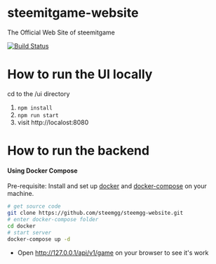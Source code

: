 # steemitgame-website
The Official Web Site of steemitgame

[![Build Status](https://travis-ci.org/steemgg/steemgg-website.svg?branch=develop)](https://travis-ci.org/steemgg/steemitgame-website)



# How to run the UI locally
cd to the /ui directory  
1. `npm install`  
2. `npm run start`  
3. visit http://localost:8080

# How to run the backend

#### Using Docker Compose

Pre-requisite: Install and set up [docker](https://docs.docker.com/engine/installation/) and [docker-compose](https://docs.docker.com/compose/install/) on your machine.

```bash
# get source code
git clone https://github.com/steemgg/steemgg-website.git
# enter docker-compose folder
cd docker
# start server
docker-compose up -d
```
* Open http://127.0.0.1/api/v1/game on your browser to see it's work
